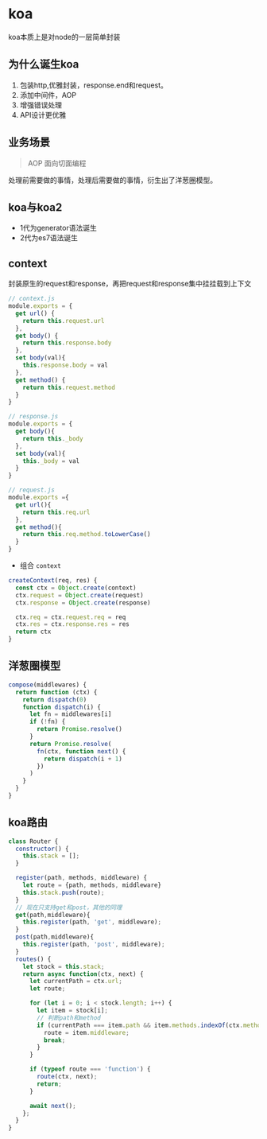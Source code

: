 # koa

koa本质上是对node的一层简单封装

## 为什么诞生koa

1. 包装http,优雅封装，response.end和request。
2. 添加中间件，AOP
3. 增强错误处理
4. API设计更优雅

## 业务场景

> AOP 面向切面编程

处理前需要做的事情，处理后需要做的事情，衍生出了洋葱圈模型。

## koa与koa2

- 1代为generator语法诞生
- 2代为es7语法诞生

## context

封装原生的request和response，再把request和response集中挂挂载到上下文

```js
// context.js
module.exports = {
  get url() {
    return this.request.url
  },
  get body() {
    return this.response.body
  },
  set body(val){
    this.response.body = val
  },
  get method() {
    return this.request.method
  }
}
```

```js
// response.js
module.exports = {
  get body(){
    return this._body
  },
  set body(val){
    this._body = val
  }
}
```

```js
// request.js
module.exports ={
  get url(){
    return this.req.url
  },
  get method(){
    return this.req.method.toLowerCase()
  }
}
```

- 组合 `context`

```js
createContext(req, res) {
  const ctx = Object.create(context)
  ctx.request = Object.create(request)
  ctx.response = Object.create(response)

  ctx.req = ctx.request.req = req
  ctx.res = ctx.response.res = res
  return ctx
}
```

## 洋葱圈模型

```js
compose(middlewares) {
  return function (ctx) {
    return dispatch(0)
    function dispatch(i) {
      let fn = middlewares[i]
      if (!fn) {
        return Promise.resolve()
      }
      return Promise.resolve(
        fn(ctx, function next() {
          return dispatch(i + 1)
        })
      )
    }
  }
}
```

## koa路由

```js
class Router {
  constructor() {
    this.stack = [];
  }

  register(path, methods, middleware) {
    let route = {path, methods, middleware}
    this.stack.push(route);
  }
  // 现在只支持get和post，其他的同理
  get(path,middleware){
    this.register(path, 'get', middleware);
  }
  post(path,middleware){
    this.register(path, 'post', middleware);
  }
  routes() {
    let stock = this.stack;
    return async function(ctx, next) {
      let currentPath = ctx.url;
      let route;

      for (let i = 0; i < stock.length; i++) {
        let item = stock[i];
        // 判断path和method
        if (currentPath === item.path && item.methods.indexOf(ctx.method) >= 0) {
          route = item.middleware;
          break;
        }
      }

      if (typeof route === 'function') {
        route(ctx, next);
        return;
      }

      await next();
    };
  }
}
```

